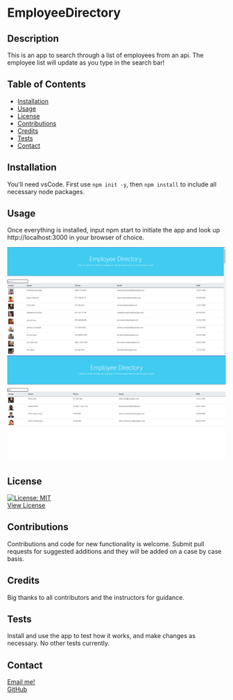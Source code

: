 # EmployeeDirectory

## Description
This is an app to search through a list of employees from an api. The employee list will update as you type in the search bar!
## Table of Contents
- [Installation](#installation)
- [Usage](#usage)
- [License](#license)
- [Contributions](#contributions)
- [Credits](#credits)
- [Tests](#tests)
- [Contact](#contact)
## Installation
You'll need vsCode. First use `npm init -y`, then `npm install` to include all necessary node packages.
## Usage
Once everything is installed, input npm start to initiate the app and look up http://localhost:3000 in your browser of choice.


![Demonstration picture](https://github.com/JusticeGTR/EmployeeDirectory/blob/main/assets/images/Screenshot%20(132).png)  
![Demonstration picture](https://github.com/JusticeGTR/EmployeeDirectory/blob/main/assets/images/Screenshot%20(133).png) 


## License
[![License: MIT](https://img.shields.io/badge/License-MIT-yellow.svg)](https://opensource.org/licenses/MIT)  
[View License](https://choosealicense.com/licenses/mit/)

## Contributions
Contributions and code for new functionality is welcome. Submit pull requests for suggested additions and they will be added on a case by case basis.
## Credits
Big thanks to all contributors and the instructors for guidance.
## Tests
Install and use the app to test how it works, and make changes as necessary. No other tests currently.
## Contact
[Email me!](justinlindseyLHR@gmail.com)  
[GitHub](https://github.com/JusticeGTR)